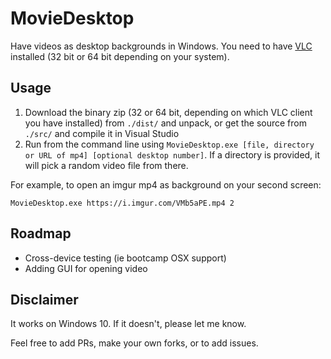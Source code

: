 # MovieDesktop
Have videos as desktop backgrounds in Windows. You need to have [VLC](https://www.videolan.org/vlc/) installed (32 bit or 64 bit depending on your system).

## Usage
1. Download the binary zip (32 or 64 bit, depending on which VLC client you have installed) from `./dist/` and unpack, or get the source from `./src/` and compile it in Visual Studio
2. Run from the command line using `MovieDesktop.exe [file, directory or URL of mp4] [optional desktop number]`. If a directory is provided, it will pick a random video file from there.

For example, to open an imgur mp4 as background on your second screen:

    MovieDesktop.exe https://i.imgur.com/VMb5aPE.mp4 2

## Roadmap
* Cross-device testing (ie bootcamp OSX support)
* Adding GUI for opening video

## Disclaimer
It works on Windows 10. If it doesn't, please let me know.

Feel free to add PRs, make your own forks, or to add issues.  
